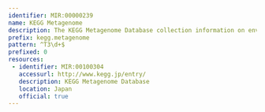 ```yaml
---
identifier: MIR:00000239
name: KEGG Metagenome
description: The KEGG Metagenome Database collection information on environmental samples (ecosystems) of genome sequences for multiple species.
prefix: kegg.metagenome
pattern: ^T3\d+$
prefixed: 0
resources:
 - identifier: MIR:00100304
   accessurl: http://www.kegg.jp/entry/
   description: KEGG Metagenome Database
   location: Japan
   official: true
---
```

